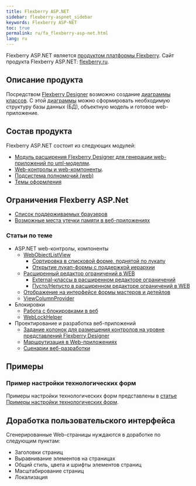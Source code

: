 ```yaml
---
title: Flexberry ASP.NET
sidebar: flexberry-aspnet_sidebar
keywords: Flexberry ASP-NET
toc: true
permalink: ru/fa_flexberry-asp-net.html
lang: ru
---
```


Flexberry ASP.NET является [продуктом платформы Flexberry](fp_landing_page.html). Сайт продукта Flexberry ASP.NET: [flexberry.ru](http://flexberry.ru/Flexberry/ForDevelopers/FlexberryASPNet).

## Описание продукта

Посредством [Flexberry Designer](fd_landing_page.html) возможно создание [диаграммы классов](fd_class-diagram.html). С этой [диаграммы](fd_class-diagram.html) можно сформировать необходимую структуру базы данных (БД), объектную модель и готовое web-приложение.

## Состав продукта

Flexberry ASP.NET состоит из следующих модулей:

* [Модуль расширения Flexberry Designer для генерации web-приложений по uml-моделям](fa_asp-net-generator.html).
* [Web-контролы и web-компоненты](fa_web-controls.html).
* [Подсистема полномочий (web)](fa_right-manager.html)
* [Темы оформления](fa_themes.html)

## Ограничения Flexberry ASP.Net

* [Список поддерживаемых браузеров](fa_browsers.html)
* [Возможные места утечки памяти в веб-приложениях](fa_memory-leaks.html)

### Статьи по теме

* ASP.NET web-контролы, компоненты
    * [WebObjectListView](fa_web-object-list-view.html)
        * [Сортировка в списковой форме, поднятой по лукапу](fa_lookup-form-sort.html)
        * [Открытие лукап-формы с поддержкой иерархии ](fa_lookup-form-hierarchy.html)
    * [Расширенный редактор ограничений в WEB](fa_advanced-limit-editor.html)
        * [External-классы в расширенном редакторе ограничений](fa_web-limit-editor-external-class.html)
        * [Пусто/Непусто в расширенном редакторе ограничений в WEB](fa_web-limit-editor-null.html)
    * [Отображение на интерфейсе формы мастеров и детейлов](fo_masters-details.html)
    * [ViewColumnProvider](fa_view-column-provider.html)
* Блокировки
    * [Работа с блокировками в веб](fa_working-locks-web.html)
    * [WebLockHelper](fa_web-lock-helper.html)
* Проектирование и разработка веб-приложений
    * [Задание колонок для размещения контролов на уровне представлений Flexberry Designer](fd_specify-column-controls.html)
    * [Маршрутизация в Web-приложениях](fa_routing.html)
    * [Сценарии веб-разработки](fa_scenario-web.html)

## Примеры

### Пример настройки технологических форм

Примеры настройки технологических форм представлены в [статье Примеры настройки технологических форм](fa_technological-forms-customization-example.html).

## Доработка пользовательского интерфейса

Сгенерированные Web-страницы нуждаются в доработке по следующим пунктам:

* Заголовки страниц
* Выравнивание элементов на страницах
* Общий стиль, цвета и шрифты элементов страниц
* Масштабирование страниц
* Локализация
